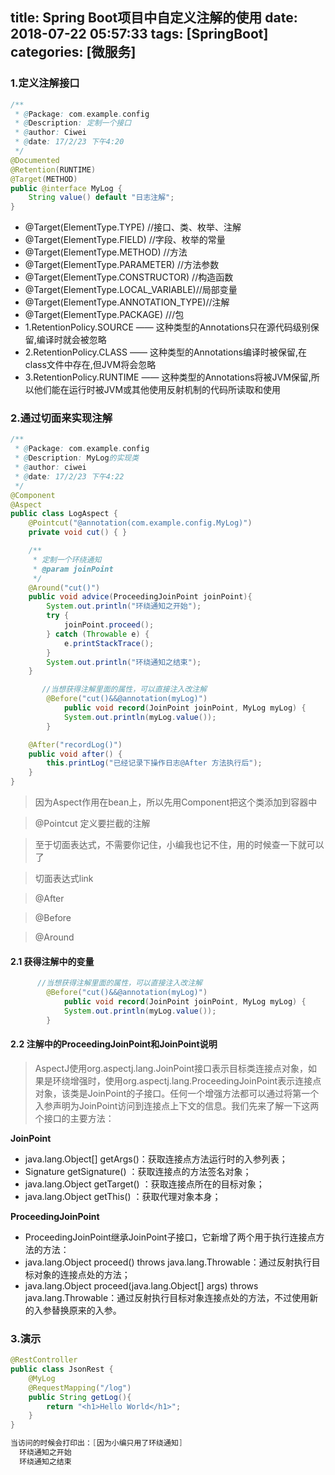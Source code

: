 title: Spring Boot项目中自定义注解的使用
date: 2018-07-22 05:57:33
tags: [SpringBoot]
categories: [微服务]
---
### 1.定义注解接口
```java
/**
 * @Package: com.example.config
 * @Description: 定制一个接口
 * @author: Ciwei
 * @date: 17/2/23 下午4:20
 */
@Documented
@Retention(RUNTIME)
@Target(METHOD)
public @interface MyLog {
    String value() default "日志注解";
}
```
<!--more-->
[^Documented 注解]: Documented 注解表明这个注解应该被 javadoc工具记录. 默认情况下,javadoc是不包括注解的. 但如果声明注解时指定了 @Documented,则它会被 javadoc 之类的工具处理, 所以注解类型信息也会被包括在生成的文档中
[^Inherited 注解]: 它指明被注解的类会自动继承. 更具体地说,如果定义注解时使用了 @Inherited 标记,然后用定义的注解来标注另一个父类, 父类又有一个子类(subclass),则父类的所有属性将被继承到它的子类中

* @Target(ElementType.TYPE) //接口、类、枚举、注解
* @Target(ElementType.FIELD) //字段、枚举的常量
* @Target(ElementType.METHOD) //方法
* @Target(ElementType.PARAMETER) //方法参数
* @Target(ElementType.CONSTRUCTOR) //构造函数
* @Target(ElementType.LOCAL_VARIABLE)//局部变量
* @Target(ElementType.ANNOTATION_TYPE)//注解
* @Target(ElementType.PACKAGE) ///包
* 1.RetentionPolicy.SOURCE —— 这种类型的Annotations只在源代码级别保留,编译时就会被忽略
* 2.RetentionPolicy.CLASS —— 这种类型的Annotations编译时被保留,在class文件中存在,但JVM将会忽略
* 3.RetentionPolicy.RUNTIME —— 这种类型的Annotations将被JVM保留,所以他们能在运行时被JVM或其他使用反射机制的代码所读取和使用

### 2.通过切面来实现注解
```java
/**
 * @Package: com.example.config
 * @Description: MyLog的实现类
 * @author: ciwei
 * @date: 17/2/23 下午4:22
 */
@Component
@Aspect
public class LogAspect {
    @Pointcut("@annotation(com.example.config.MyLog)")
    private void cut() { }

    /**
     * 定制一个环绕通知
     * @param joinPoint
     */
    @Around("cut()")
    public void advice(ProceedingJoinPoint joinPoint){
        System.out.println("环绕通知之开始");
        try {
            joinPoint.proceed();
        } catch (Throwable e) {
            e.printStackTrace();
        }
        System.out.println("环绕通知之结束");
    }

       //当想获得注解里面的属性，可以直接注入改注解
        @Before("cut()&&@annotation(myLog)")
            public void record(JoinPoint joinPoint, MyLog myLog) {
            System.out.println(myLog.value());
        }

    @After("recordLog()")
    public void after() {
        this.printLog("已经记录下操作日志@After 方法执行后");
    }
}
```

> 因为Aspect作用在bean上，所以先用Component把这个类添加到容器中

> @Pointcut 定义要拦截的注解

> 至于切面表达式，不需要你记住，小编我也记不住，用的时候查一下就可以了

> 切面表达式link

> @After

> @Before

> @Around

#### 2.1 获得注解中的变量
```java
      //当想获得注解里面的属性，可以直接注入改注解
        @Before("cut()&&@annotation(myLog)")
            public void record(JoinPoint joinPoint, MyLog myLog) {
            System.out.println(myLog.value());
        }
```

#### 2.2 注解中的ProceedingJoinPoint和JoinPoint说明
> AspectJ使用org.aspectj.lang.JoinPoint接口表示目标类连接点对象，如果是环绕增强时，使用org.aspectj.lang.ProceedingJoinPoint表示连接点对象，该类是JoinPoint的子接口。任何一个增强方法都可以通过将第一个入参声明为JoinPoint访问到连接点上下文的信息。我们先来了解一下这两个接口的主要方法：

**JoinPoint**
* java.lang.Object[] getArgs()：获取连接点方法运行时的入参列表；
* Signature getSignature() ：获取连接点的方法签名对象；
* java.lang.Object getTarget() ：获取连接点所在的目标对象；
* java.lang.Object getThis() ：获取代理对象本身；

**ProceedingJoinPoint**
* ProceedingJoinPoint继承JoinPoint子接口，它新增了两个用于执行连接点方法的方法：
* java.lang.Object proceed() throws java.lang.Throwable：通过反射执行目标对象的连接点处的方法；
* java.lang.Object proceed(java.lang.Object[] args) throws java.lang.Throwable：通过反射执行目标对象连接点处的方法，不过使用新的入参替换原来的入参。

### 3.演示
```java
@RestController
public class JsonRest {
    @MyLog
    @RequestMapping("/log")
    public String getLog(){
        return "<h1>Hello World</h1>";
    }
}

当访问的时候会打印出：[因为小编只用了环绕通知]
  环绕通知之开始
  环绕通知之结束
```
